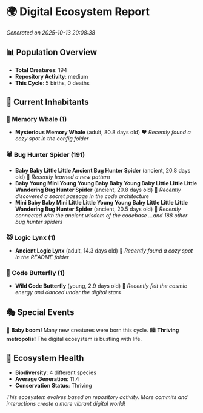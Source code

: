 # 🌍 Digital Ecosystem Report
*Generated on 2025-10-13 20:08:38*

## 📊 Population Overview
- **Total Creatures**: 194
- **Repository Activity**: medium
- **This Cycle**: 5 births, 0 deaths

## 👥 Current Inhabitants

### 🐋 Memory Whale (1)
- **Mysterious Memory Whale** (adult, 80.8 days old) ❤️
  *Recently found a cozy spot in the config folder*

### 🕷️ Bug Hunter Spider (191)
- **Baby Baby Little Little Ancient Bug Hunter Spider** (ancient, 20.8 days old) 💛
  *Recently learned a new pattern*
- **Baby Young Mini Young Young Baby Baby Young Baby Little Little Little Wandering Bug Hunter Spider** (ancient, 20.8 days old) 💛
  *Recently discovered a secret passage in the code architecture*
- **Mini Baby Baby Mini Little Little Young Young Baby Little Little Little Wandering Bug Hunter Spider** (ancient, 20.5 days old) 💛
  *Recently connected with the ancient wisdom of the codebase*
  *...and 188 other bug hunter spiders*

### 🐱 Logic Lynx (1)
- **Ancient Logic Lynx** (adult, 14.3 days old) 💚
  *Recently found a cozy spot in the README folder*

### 🦋 Code Butterfly (1)
- **Wild Code Butterfly** (young, 2.9 days old) 💚
  *Recently felt the cosmic energy and danced under the digital stars*

## 🎭 Special Events

🎉 **Baby boom!** Many new creatures were born this cycle.
🏙️ **Thriving metropolis!** The digital ecosystem is bustling with life.

## 🔬 Ecosystem Health
- **Biodiversity**: 4 different species
- **Average Generation**: 11.4
- **Conservation Status**: Thriving

*This ecosystem evolves based on repository activity. More commits and interactions create a more vibrant digital world!*